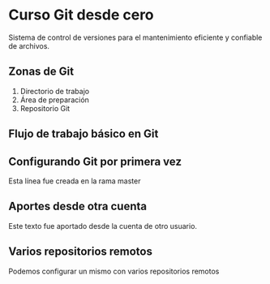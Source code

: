 # Curso Git desde cero
Sistema de control de versiones para el mantenimiento eficiente y confiable de archivos.

## Zonas de Git
1. Directorio de trabajo
2. Área de preparación
3. Repositorio Git

## Flujo de trabajo básico en Git



## Configurando Git por primera vez

Esta línea fue creada en la rama master

## Aportes desde otra cuenta
Este texto fue aportado desde la cuenta de otro usuario.

## Varios repositorios remotos
Podemos configurar un mismo con varios repositorios remotos
